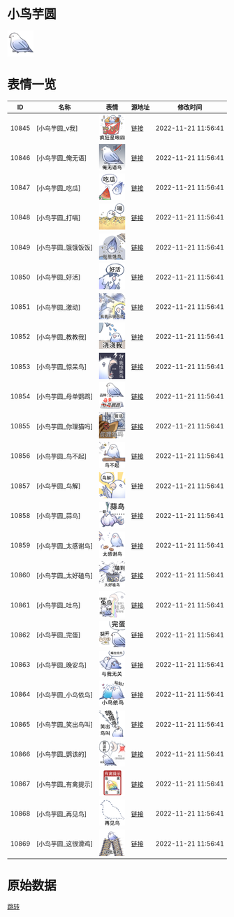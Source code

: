 # 小鸟芋圆

<img src="./cover.png" height="60" alt="cover" />

# 表情一览

|ID|名称|表情|源地址|修改时间|
|----|----|----|----|----|
|10845|[小鸟芋圆_v我]|<img src="./pic/010845_%5B小鸟芋圆_v我%5D.png" height="60" alt="v我"/>|[链接](http://i0.hdslb.com/bfs/emote/b2770b50f152085a06d538f8f43523693b2daf05.png)|2022-11-21 11:56:41|
|10846|[小鸟芋圆_俺无语]|<img src="./pic/010846_%5B小鸟芋圆_俺无语%5D.png" height="60" alt="俺无语"/>|[链接](http://i0.hdslb.com/bfs/emote/78abf9612df81ff76d50f4a3d76bf3d5b6d11fe2.png)|2022-11-21 11:56:41|
|10847|[小鸟芋圆_吃瓜]|<img src="./pic/010847_%5B小鸟芋圆_吃瓜%5D.png" height="60" alt="吃瓜"/>|[链接](http://i0.hdslb.com/bfs/emote/c059e2c32c3358feef577d6542a825f0ae078825.png)|2022-11-21 11:56:41|
|10848|[小鸟芋圆_打嗝]|<img src="./pic/010848_%5B小鸟芋圆_打嗝%5D.png" height="60" alt="打嗝"/>|[链接](http://i0.hdslb.com/bfs/emote/e2ffe77c19e5b7b7ff4832ffc33d4d7fe64a47c6.png)|2022-11-21 11:56:41|
|10849|[小鸟芋圆_饿饿饭饭]|<img src="./pic/010849_%5B小鸟芋圆_饿饿饭饭%5D.png" height="60" alt="饿饿饭饭"/>|[链接](http://i0.hdslb.com/bfs/emote/6e091c393db4a80c1c26dc263288c2a1fc799748.png)|2022-11-21 11:56:41|
|10850|[小鸟芋圆_好活]|<img src="./pic/010850_%5B小鸟芋圆_好活%5D.png" height="60" alt="好活"/>|[链接](http://i0.hdslb.com/bfs/emote/7d3a5db97b8c436973295db095727cba1f85e22a.png)|2022-11-21 11:56:41|
|10851|[小鸟芋圆_激动]|<img src="./pic/010851_%5B小鸟芋圆_激动%5D.png" height="60" alt="激动"/>|[链接](http://i0.hdslb.com/bfs/emote/891b70f30a05c3abf0f3f3d349ce38911d2e8bfc.png)|2022-11-21 11:56:41|
|10852|[小鸟芋圆_教教我]|<img src="./pic/010852_%5B小鸟芋圆_教教我%5D.png" height="60" alt="教教我"/>|[链接](http://i0.hdslb.com/bfs/emote/658cff662196e86fce33430355c41b479528f484.png)|2022-11-21 11:56:41|
|10853|[小鸟芋圆_惊呆鸟]|<img src="./pic/010853_%5B小鸟芋圆_惊呆鸟%5D.png" height="60" alt="惊呆鸟"/>|[链接](http://i0.hdslb.com/bfs/emote/d5f4bebe4349f315749ac18dc54ccddef1c302ad.png)|2022-11-21 11:56:41|
|10854|[小鸟芋圆_母单鹦鹉]|<img src="./pic/010854_%5B小鸟芋圆_母单鹦鹉%5D.png" height="60" alt="母单鹦鹉"/>|[链接](http://i0.hdslb.com/bfs/emote/d45c2d1952e26c96eb2f5b46ff656ce7350ed705.png)|2022-11-21 11:56:41|
|10855|[小鸟芋圆_你理猫吗]|<img src="./pic/010855_%5B小鸟芋圆_你理猫吗%5D.png" height="60" alt="你理猫吗"/>|[链接](http://i0.hdslb.com/bfs/emote/fccc02ced9a11a55add249a9928daa546eea0037.png)|2022-11-21 11:56:41|
|10856|[小鸟芋圆_鸟不起]|<img src="./pic/010856_%5B小鸟芋圆_鸟不起%5D.png" height="60" alt="鸟不起"/>|[链接](http://i0.hdslb.com/bfs/emote/9f4c7af65b9ca360601d98c6a5bdf5bc1adb8631.png)|2022-11-21 11:56:41|
|10857|[小鸟芋圆_鸟解]|<img src="./pic/010857_%5B小鸟芋圆_鸟解%5D.png" height="60" alt="鸟解"/>|[链接](http://i0.hdslb.com/bfs/emote/f11ce35d542f2f7fa2e20980a2dbe844450faa58.png)|2022-11-21 11:56:41|
|10858|[小鸟芋圆_蒜鸟]|<img src="./pic/010858_%5B小鸟芋圆_蒜鸟%5D.png" height="60" alt="蒜鸟"/>|[链接](http://i0.hdslb.com/bfs/emote/d1b3b435da738f581958948e3b81691d2fea057c.png)|2022-11-21 11:56:41|
|10859|[小鸟芋圆_太感谢鸟]|<img src="./pic/010859_%5B小鸟芋圆_太感谢鸟%5D.png" height="60" alt="太感谢鸟"/>|[链接](http://i0.hdslb.com/bfs/emote/32fd3fb531f01a8289b26503bab8940465729818.png)|2022-11-21 11:56:41|
|10860|[小鸟芋圆_太好磕鸟]|<img src="./pic/010860_%5B小鸟芋圆_太好磕鸟%5D.png" height="60" alt="太好磕鸟"/>|[链接](http://i0.hdslb.com/bfs/emote/b7bd4041a3bba02acbc98bfc8ee67317e3ce686b.png)|2022-11-21 11:56:41|
|10861|[小鸟芋圆_吐鸟]|<img src="./pic/010861_%5B小鸟芋圆_吐鸟%5D.png" height="60" alt="吐鸟"/>|[链接](http://i0.hdslb.com/bfs/emote/c0ff72fb4e70455f20be1ea5126dfd5d82aa37f9.png)|2022-11-21 11:56:41|
|10862|[小鸟芋圆_完蛋]|<img src="./pic/010862_%5B小鸟芋圆_完蛋%5D.png" height="60" alt="完蛋"/>|[链接](http://i0.hdslb.com/bfs/emote/2d73ab907880ad6c46b1827d68d4cd110c777fa4.png)|2022-11-21 11:56:41|
|10863|[小鸟芋圆_晚安鸟]|<img src="./pic/010863_%5B小鸟芋圆_晚安鸟%5D.png" height="60" alt="晚安鸟"/>|[链接](http://i0.hdslb.com/bfs/emote/eb6f7ab0e68852c1679ed1a779543c8a9439faef.png)|2022-11-21 11:56:41|
|10864|[小鸟芋圆_小鸟依鸟]|<img src="./pic/010864_%5B小鸟芋圆_小鸟依鸟%5D.png" height="60" alt="小鸟依鸟"/>|[链接](http://i0.hdslb.com/bfs/emote/dddd7904a4a30211e661f7ae71cc315eca6dd730.png)|2022-11-21 11:56:41|
|10865|[小鸟芋圆_笑出鸟叫]|<img src="./pic/010865_%5B小鸟芋圆_笑出鸟叫%5D.png" height="60" alt="笑出鸟叫"/>|[链接](http://i0.hdslb.com/bfs/emote/4a6b29102165553cec6624c980afb92f44f22a7d.png)|2022-11-21 11:56:41|
|10866|[小鸟芋圆_鹦该的]|<img src="./pic/010866_%5B小鸟芋圆_鹦该的%5D.png" height="60" alt="鹦该的"/>|[链接](http://i0.hdslb.com/bfs/emote/247bf6a6fd67f6c78202dfc1af701eab28968a15.png)|2022-11-21 11:56:41|
|10867|[小鸟芋圆_有禽提示]|<img src="./pic/010867_%5B小鸟芋圆_有禽提示%5D.png" height="60" alt="有禽提示"/>|[链接](http://i0.hdslb.com/bfs/emote/58bfdc6940b18e9993358f907ca0927cc49c8638.png)|2022-11-21 11:56:41|
|10868|[小鸟芋圆_再见鸟]|<img src="./pic/010868_%5B小鸟芋圆_再见鸟%5D.png" height="60" alt="再见鸟"/>|[链接](http://i0.hdslb.com/bfs/emote/5abb22f8aad81b2f8bbb4cffbf0447d0c90a96a2.png)|2022-11-21 11:56:41|
|10869|[小鸟芋圆_这很滑鸡]|<img src="./pic/010869_%5B小鸟芋圆_这很滑鸡%5D.png" height="60" alt="这很滑鸡"/>|[链接](http://i0.hdslb.com/bfs/emote/9e8124127458195a3f3f6d476a76b79ae33301d5.png)|2022-11-21 11:56:41|

# 原始数据

[跳转](./raw.json)

